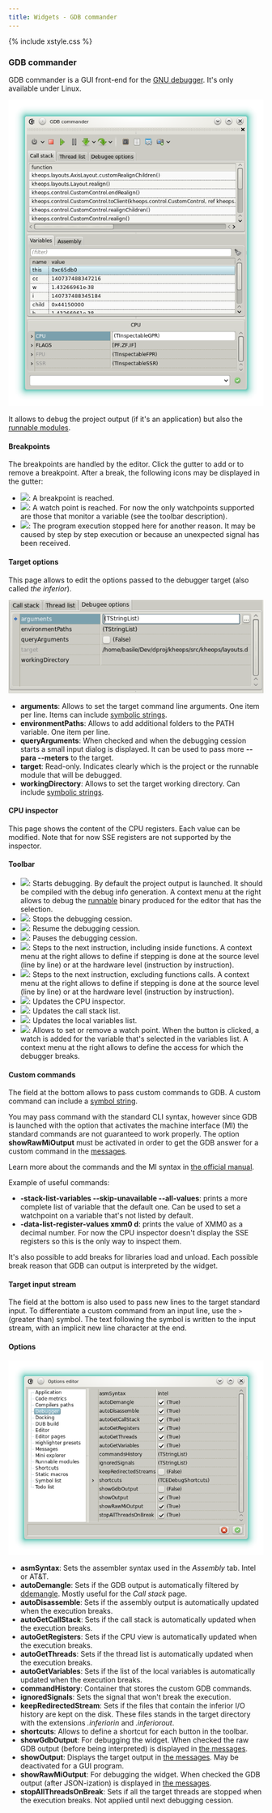 ```yaml
---
title: Widgets - GDB commander
---
```


{% include xstyle.css %}

### GDB commander

GDB commander is a GUI front-end for the [GNU debugger](https://www.sourceware.org/gdb/). It's only available under Linux.

![](img/gdb_commander.png)

It allows to debug the project output (if it's an application) but also the [runnable modules](features_runnables).

#### Breakpoints

The breakpoints are handled by the editor. Click the gutter to add or to remove a breakpoint.
After a break, the following icons may be displayed in the gutter:

- <img src="{%include icurl%}other/breaks.png" class="tlbric"/>: A breakpoint is reached.
- <img src="{%include icurl%}other/camera_go.png" class="tlbric"/>: A watch point is reached. For now the only watchpoints supported are those that monitor a variable (see the toolbar description).
- <img src="{%include icurl%}other/step.png" class="tlbric"/>: The program execution stopped here for another reason. It may be caused by step by step execution or because an unexpected signal has been received.

#### Target options

This page allows to edit the options passed to the debugger target (also called _the inferior_).

![](img/gdb_commander_debugeeopts.png)

- **arguments**: Allows to set the target command line arguments. One item per line. Items can include [symbolic strings](features_symbolic_strings).
- **environmentPaths**: Allows to add additional folders to the PATH variable. One item per line.
- **queryArguments**: When checked and when the debugging cession starts a small input dialog is displayed. It can be used to pass more **--para --meters** to the target.
- **target**: Read-only. Indicates clearly which is the project or the runnable module that will be debugged.
- **workingDirectory**: Allows to set the target working directory. Can include [symbolic strings](features_symbolic_strings).

#### CPU inspector

This page shows the content of the CPU registers. Each value can be modified.
Note that for now SSE registers are not supported by the inspector.

#### Toolbar

- <img src="{%include icurl%}other/power.png" class="tlbric"/>: Starts debugging. By default the project output is launched. It should be compiled with the debug info generation. A context menu at the right allows to debug the [runnable](features_runnables) binary produced for the editor that has the selection.
- <img src="{%include icurl%}other/stop.png" class="tlbric"/>: Stops the debugging cession.
- <img src="{%include icurl%}other/play.png" class="tlbric"/>: Resume the debugging cession.
- <img src="{%include icurl%}other/pause.png" class="tlbric"/>: Pauses the debugging cession.
- <img src="{%include icurl%}arrow/go_down.png" class="tlbric"/>: Steps to the next instruction, including inside functions. A context menu at the right allows to define if stepping is done at the source level (line by line) or at the hardware level (instruction by instruction).
- <img src="{%include icurl%}arrow/go_jump.png" class="tlbric"/>: Steps to the next instruction, excluding functions calls. A context menu at the right allows to define if stepping is done at the source level (line by line) or at the hardware level (instruction by instruction).
- <img src="{%include icurl%}other/processor.png" class="tlbric"/>: Updates the CPU inspector.
- <img src="{%include icurl%}other/list.png" class="tlbric"/>: Updates the call stack list.
- <img src="{%include icurl%}window/watch_window.png" class="tlbric"/>: Updates the local variables list.
- <img src="{%include icurl%}other/camera_add.png" class="tlbric"/>: Allows to set or remove a watch point. When the button is clicked, a watch is added for the variable that's selected in the variables list. A context menu at the right allows to define the access for which the debugger breaks.

#### Custom commands

The field at the bottom allows to pass custom commands to GDB.
A custom command can include a [symbol string](features_symbolic_strings).

You may pass command with the standard CLI syntax, however since GDB is launched with the option that activates the machine interface (MI) the standard commands are not guaranteed to work properly.
The option **showRawMiOutput** must be activated in order to get the GDB answer for a custom command in the [messages](widgets_messages).

Learn more about the commands and the MI syntax in [the official manual](http://sourceware.org/gdb/current/onlinedocs/gdb/).

Example of useful commands:

- **-stack-list-variables --skip-unavailable --all-values**: prints a more complete list of variable that the default one. Can be used to set a watchpoint on a variable that's not listed by default.
- **-data-list-register-values xmm0 d**: prints the value of XMM0 as a decimal number. For now the CPU inspector doesn't display the SSE registers so this is the only way to inspect them.

It's also possible to add breaks for libraries load and unload. Each possible break reason that GDB can output is interpreted by the widget.

#### Target input stream

The field at the bottom is also used to pass new lines to the target standard input.
To differentiate a custom command from an input line, use the `>` (greater than) symbol.
The text following the symbol is written to the input stream, with an implicit new line character at the end.

#### Options

![](img/options_gdb_commander.png)

- **asmSyntax**: Sets the assembler syntax used in the _Assembly_ tab. Intel or AT&T.
- **autoDemangle**: Sets if the GDB output is automatically filtered by [ddemangle](https://github.com/dlang/tools#d-tools). Mostly useful for the _Call stack_ page.
- **autoDisassemble**: Sets if the assembly output is automatically updated when the execution breaks.
- **autoGetCallStack**: Sets if the call stack is automatically updated when the execution breaks.
- **autoGetRegisters**: Sets if the CPU view is automatically updated when the execution breaks.
- **autoGetThreads**: Sets if the thread list is automatically updated when the execution breaks.
- **autoGetVariables**: Sets if the list of the local variables is automatically updated when the execution breaks.
- **commandHistory**: Container that stores the custom GDB commands.
- **ignoredSignals**: Sets the signal that won't break the execution.
- **keepRedirectedStream**: Sets if the files that contain the inferior I/O history are kept on the disk. These files stands in the target directory with the extensions _.inferiorin_ and _.inferiorout_.
- **shortcuts**: Allows to define a shortcut for each button in the toolbar.
- **showGdbOutput**: For debugging the widget. When checked the raw GDB output (before being interpreted) is displayed in [the messages](widgets_messages).
- **showOutput**: Displays the target output in [the messages](widgets_messages). May be deactivated for a GUI program.
- **showRawMiOutput**: For debugging the widget. When checked the GDB output (after JSON-ization) is displayed in [the messages](widgets_messages).
- **stopAllThreadsOnBreak**: Sets if all the target threads are stopped when the execution breaks. Not applied until next debugging cession.
